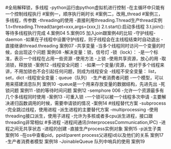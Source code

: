 #全局解释锁，多线程
    -python运行由python虚拟机进行控制
    -在主循环中只能有一个控制线程执行
#案例一，顺序执行耗时长
#案例二，改用_thread
#案例三，多线程，传参数
-threading的使用
    -直接利用threading.Thread生产thread实例
        1.t=threading.Thread(target=xxx,args=(xxx,))
        2.t.start():启动多线程
        3.t.join():等待多线程执行完成
        4.案例04
        5.案例05 加入join跟案例4的比较
        -守护线程-daemon
            -如果在子线程中设置守护线程，则子线程会在主线程结束时自动退出
    -直接继承thread.threading 案例07
-共享变量
    -当多个线程同时访问一个变量的时候，会出现这个问题 案例08
    -解决变量：锁，信号灯
    -锁（lock）：
        -是一个标准，表示一个线程在占用一些资源
        -使用方法
            -上锁
            -使用共享资源，放心的用
            -取消锁，释放锁
        -案例12
    -线程安全问题：
        -如果一个变量/资源，他对于多个线程来讲，不用加锁也不会引起任何问题，则成为线程安全
        -线程不安全变量： list，set，dict
        -线程安全变量：queue（队列）
    -生产者消费者问题
        -一个模型，可以用来搭建消息队列 案例10
        -queue是一个用来存放变量的数据结构，先进先出
    -死锁问题 案例11
    -锁的等待时间问题 案例12
    -semphore 006
        -允许一个资源最多有几个多线程同时使用
        -案例13
    -可重入锁
        -一个锁可以被一个线程多次申请
        -主要解决递归函数调用的时候，需要申请锁的情况
        -案例14
    #线程替代方案
    -subprocess
        -完全跳过线程，使用进程
        -派生进程的主要替代方案
    -multiprocessing
        -使用threading接口派生，使用子进程
        -允许为多核或者多cpu派生进程，接口跟threading非常相似
#多进程
-进程间通讯(InterprocessCommunication,IPC)
-进程之间无共享状态
-进程的创建
    -直接生产process实例对象 案例15
    -p派生子类 案例16
-在os中查看pid，ppid(parent process父进程id)以及他们的关系
    案例17
-生产者消费者模型 案例18
   -JoinableQueue
   队列中哨兵的使用 案例19